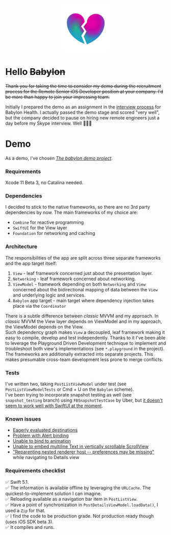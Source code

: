 <p align="center">
<img src="https://github.com/Czajnikowski/Babylon/raw/master/logo.png">
</p>


Hello ~~Babylon~~
==================================


~~Thank you for taking the time to consider my demo during the recruitment process for the Remote Senior iOS Developer position at your company. I'd be more than happy to join your impressing team.~~

Initially I prepared the demo as an assignment in the [interview process](https://github.com/Babylonpartners/ios-playbook/blob/master/Interview/README.md) for Babylon Health. I actually passed the demo stage and scored "very well", but the company decided to pause on hiring new remote engineers just a day before my Skype interview. Well 🤷🏼‍♂️


# Demo

As a demo, I've chosen [*The babylon demo project*](https://github.com/Babylonpartners/ios-playbook/blob/master/Interview/demo.md#1-the-babylon-demo-project).

### Requirements

Xcode 11 Beta 3, no Catalina needed.

### Dependencies

I decided to stick to the native frameworks, so there are no 3rd party dependencies by now. The main frameworks of my choice are:

- `Combine` for reactive programming
- `SwiftUI` for the View layer
- `Foundation` for networking and caching

### Architecture

The responsibilities of the app are split across three separate frameworks and the app target itself:

1. `View` - leaf framework concerned just about the presentation layer.
2. `Networking` - leaf framework concerned about networking.
3. `ViewModel` - framework depending on both `Networking` and `View` concerned about the bidirectional mapping of data between the `View` and underlying logic and services.
4. `Babylon` app target - main target where dependency injection takes place via the `Coordinator`

There is a subtle difference between *classic* MVVM and my approach. In *classic* MVVM the View layer depends on ViewModel and in my approach, the ViewModel depends on the View.  
Such dependency graph makes `View` a decoupled, leaf framework making it easy to compile, develop and test independently. Thanks to it I've been able to leverage the Playground Driven Development technique to implement and troubleshoot both view's implementations (see `*.playground` in the project).  
The frameworks are additionally extracted into separate projects. This makes presumable cross-team development less prone to merge conflicts.

### Tests

I've written two, taking `PostListViewModel` under test (see `PostListViewModelTests` or Cmd + U on the `Babylon` scheme).  
I've been trying to incorporate snapshot testing as well (see `snapshot_testing` branch) using `FBSnapshotTestCase` by Uber, but [it doesn't seem to work well with SwiftUI at the moment](https://github.com/uber/ios-snapshot-test-case/issues/97).

### Known issues

- [Eagerly evaluated destinations](https://twitter.com/chriseidhof/status/1144242544680849410)
- [Problem with Alert binding](https://stackoverflow.com/questions/56762294/how-to-bind-presentation-of-swiftui-alert-when-triggered-outside-of-the-view)
- [Unable to bind to animation](https://forums.developer.apple.com/thread/117824)
- [Unable to embed multiline Text in vertically scrollable ScrollView](https://stackoverflow.com/questions/56593120/how-do-you-create-a-multi-line-text-inside-a-scrollview-in-swiftui)
- ["Reparenting nested renderer host -- preferences may be missing"](https://www.reddit.com/r/swift/comments/c1spxh/reparenting_nested_renderer_host_preferences_may/") while navigating to Details view

### Requirements checklist

✅ Swift 5.1.  
✅ The information is available offline by leveraging the `URLCache`. The quickest-to-implement solution I can imagine.  
✅ Reloading available as a navigation bar item in `PostListView`.  
✅ Have a point of synchronization in `PostDetailsViewModel.loadData()`, I used a `Zip` for that.  
✅ I find the code to be production grade. Not production ready though (uses iOS SDK beta 3).  
✅ It compiles and runs.
